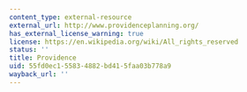 ```yaml
---
content_type: external-resource
external_url: http://www.providenceplanning.org/
has_external_license_warning: true
license: https://en.wikipedia.org/wiki/All_rights_reserved
status: ''
title: Providence
uid: 55fd0ec1-5583-4882-bd41-5faa03b778a9
wayback_url: ''
---
```

